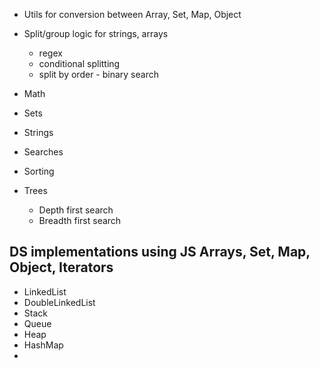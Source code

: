 - Utils for conversion between Array, Set, Map, Object
- Split/group logic for strings, arrays
  - regex
  - conditional splitting
  - split by order - binary search

- Math
- Sets
- Strings
- Searches
- Sorting
- Trees 
  - Depth first search
  - Breadth first search


## DS implementations using JS Arrays, Set, Map, Object, Iterators
- LinkedList
- DoubleLinkedList
- Stack
- Queue
- Heap 
- HashMap
- 
